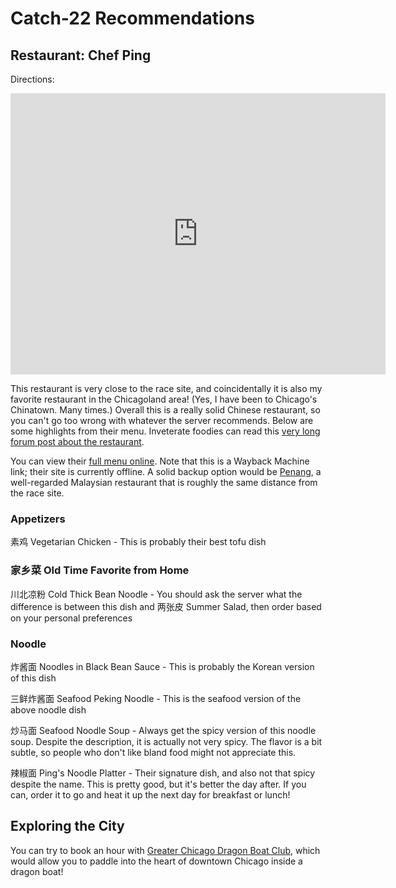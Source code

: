 # Catch-22 Recommendations

## Restaurant: Chef Ping

Directions:

<iframe src="https://www.google.com/maps/embed?pb=!1m28!1m12!1m3!1d23703.968392177434!2d-88.02422295592858!3d42.043265062855255!2m3!1f0!2f0!3f0!3m2!1i1024!2i768!4f13.1!4m13!3e0!4m5!1s0x880fae2d364df427%3A0x5a08ef02430f61ed!2sSouth+Pool%2C+Elk+Grove+Township%2C+IL+60007!3m2!1d42.0222092!2d-88.0210219!4m5!1s0x880fb008b4ed815f%3A0x42d701faa4fafa20!2sChef+Ping%2C+1755+W+Algonquin+Rd%2C+Rolling+Meadows%2C+IL+60008!3m2!1d42.055847!2d-88.00146579999999!5e0!3m2!1sen!2sus!4v1532544971879" width="600" height="450" frameborder="0" style="border:0" allowfullscreen></iframe>

This restaurant is very close to the race site, and coincidentally it is also my favorite restaurant in the Chicagoland area! (Yes, I have been to Chicago's Chinatown. Many times.) Overall this is a really solid Chinese restaurant, so you can't go too wrong with whatever the server recommends. Below are some highlights from their menu. Inveterate foodies can read this [very long forum post about the restaurant](http://www.lthforum.com/bb/viewtopic.php?f=14&t=27220).

You can view their [full menu online](https://web.archive.org/web/20171212082847/http://www.chefping.com:80/menu.html). Note that this is a Wayback Machine link; their site is currently offline. A solid backup option would be [Penang](https://goo.gl/maps/6nYeMBeetnE2), a well-regarded Malaysian restaurant that is roughly the same distance from the race site.

### Appetizers

素鸡 Vegetarian Chicken - This is probably their best tofu dish

### 家乡菜 Old Time Favorite from Home

川北凉粉 Cold Thick Bean Noodle - You should ask the server what the difference is between this dish and 两张皮 Summer Salad, then order based on your personal preferences

### Noodle

炸酱面 Noodles in Black Bean Sauce - This is probably the Korean version of this dish

三鲜炸酱面 Seafood Peking Noodle - This is the seafood version of the above noodle dish

炒马面 Seafood Noodle Soup - Always get the spicy version of this noodle soup. Despite the description, it is actually not very spicy. The flavor is a bit subtle, so people who don't like bland food might not appreciate this.

辣椒面 Ping's Noodle Platter - Their signature dish, and also not that spicy despite the name. This is pretty good, but it's better the day after. If you can, order it to go and heat it up the next day for breakfast or lunch!

## Exploring the City

You can try to book an hour with [Greater Chicago Dragon Boat Club](http://www.greaterchicagodragonboatclub.org/), which would allow you to paddle into the heart of downtown Chicago inside a dragon boat!
